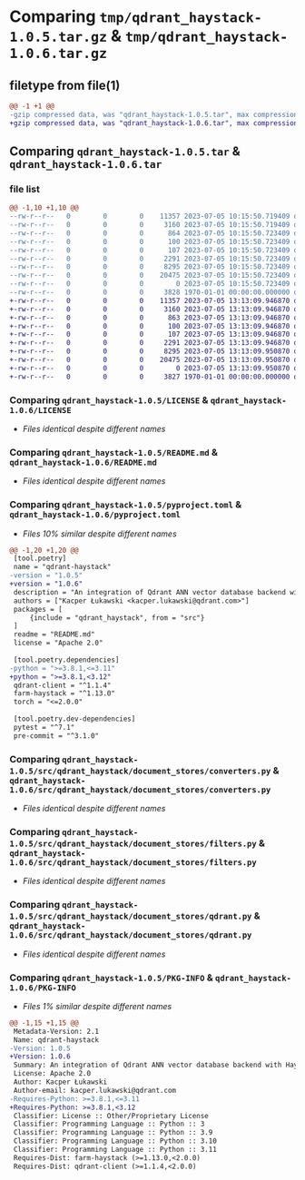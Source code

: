 # Comparing `tmp/qdrant_haystack-1.0.5.tar.gz` & `tmp/qdrant_haystack-1.0.6.tar.gz`

## filetype from file(1)

```diff
@@ -1 +1 @@
-gzip compressed data, was "qdrant_haystack-1.0.5.tar", max compression
+gzip compressed data, was "qdrant_haystack-1.0.6.tar", max compression
```

## Comparing `qdrant_haystack-1.0.5.tar` & `qdrant_haystack-1.0.6.tar`

### file list

```diff
@@ -1,10 +1,10 @@
--rw-r--r--   0        0        0    11357 2023-07-05 10:15:50.719409 qdrant_haystack-1.0.5/LICENSE
--rw-r--r--   0        0        0     3160 2023-07-05 10:15:50.719409 qdrant_haystack-1.0.5/README.md
--rw-r--r--   0        0        0      864 2023-07-05 10:15:50.723409 qdrant_haystack-1.0.5/pyproject.toml
--rw-r--r--   0        0        0      100 2023-07-05 10:15:50.723409 qdrant_haystack-1.0.5/src/qdrant_haystack/__init__.py
--rw-r--r--   0        0        0      107 2023-07-05 10:15:50.723409 qdrant_haystack-1.0.5/src/qdrant_haystack/document_stores/__init__.py
--rw-r--r--   0        0        0     2291 2023-07-05 10:15:50.723409 qdrant_haystack-1.0.5/src/qdrant_haystack/document_stores/converters.py
--rw-r--r--   0        0        0     8295 2023-07-05 10:15:50.723409 qdrant_haystack-1.0.5/src/qdrant_haystack/document_stores/filters.py
--rw-r--r--   0        0        0    20475 2023-07-05 10:15:50.723409 qdrant_haystack-1.0.5/src/qdrant_haystack/document_stores/qdrant.py
--rw-r--r--   0        0        0        0 2023-07-05 10:15:50.723409 qdrant_haystack-1.0.5/src/qdrant_haystack/utils.py
--rw-r--r--   0        0        0     3828 1970-01-01 00:00:00.000000 qdrant_haystack-1.0.5/PKG-INFO
+-rw-r--r--   0        0        0    11357 2023-07-05 13:13:09.946870 qdrant_haystack-1.0.6/LICENSE
+-rw-r--r--   0        0        0     3160 2023-07-05 13:13:09.946870 qdrant_haystack-1.0.6/README.md
+-rw-r--r--   0        0        0      863 2023-07-05 13:13:09.946870 qdrant_haystack-1.0.6/pyproject.toml
+-rw-r--r--   0        0        0      100 2023-07-05 13:13:09.946870 qdrant_haystack-1.0.6/src/qdrant_haystack/__init__.py
+-rw-r--r--   0        0        0      107 2023-07-05 13:13:09.946870 qdrant_haystack-1.0.6/src/qdrant_haystack/document_stores/__init__.py
+-rw-r--r--   0        0        0     2291 2023-07-05 13:13:09.946870 qdrant_haystack-1.0.6/src/qdrant_haystack/document_stores/converters.py
+-rw-r--r--   0        0        0     8295 2023-07-05 13:13:09.950870 qdrant_haystack-1.0.6/src/qdrant_haystack/document_stores/filters.py
+-rw-r--r--   0        0        0    20475 2023-07-05 13:13:09.950870 qdrant_haystack-1.0.6/src/qdrant_haystack/document_stores/qdrant.py
+-rw-r--r--   0        0        0        0 2023-07-05 13:13:09.950870 qdrant_haystack-1.0.6/src/qdrant_haystack/utils.py
+-rw-r--r--   0        0        0     3827 1970-01-01 00:00:00.000000 qdrant_haystack-1.0.6/PKG-INFO
```

### Comparing `qdrant_haystack-1.0.5/LICENSE` & `qdrant_haystack-1.0.6/LICENSE`

 * *Files identical despite different names*

### Comparing `qdrant_haystack-1.0.5/README.md` & `qdrant_haystack-1.0.6/README.md`

 * *Files identical despite different names*

### Comparing `qdrant_haystack-1.0.5/pyproject.toml` & `qdrant_haystack-1.0.6/pyproject.toml`

 * *Files 10% similar despite different names*

```diff
@@ -1,20 +1,20 @@
 [tool.poetry]
 name = "qdrant-haystack"
-version = "1.0.5"
+version = "1.0.6"
 description = "An integration of Qdrant ANN vector database backend with Haystack"
 authors = ["Kacper Łukawski <kacper.lukawski@qdrant.com>"]
 packages = [
     {include = "qdrant_haystack", from = "src"}
 ]
 readme = "README.md"
 license = "Apache 2.0"
 
 [tool.poetry.dependencies]
-python = ">=3.8.1,<=3.11"
+python = ">=3.8.1,<3.12"
 qdrant-client = "^1.1.4"
 farm-haystack = "^1.13.0"
 torch = "<=2.0.0"
 
 [tool.poetry.dev-dependencies]
 pytest = "^7.1"
 pre-commit = "^3.1.0"
```

### Comparing `qdrant_haystack-1.0.5/src/qdrant_haystack/document_stores/converters.py` & `qdrant_haystack-1.0.6/src/qdrant_haystack/document_stores/converters.py`

 * *Files identical despite different names*

### Comparing `qdrant_haystack-1.0.5/src/qdrant_haystack/document_stores/filters.py` & `qdrant_haystack-1.0.6/src/qdrant_haystack/document_stores/filters.py`

 * *Files identical despite different names*

### Comparing `qdrant_haystack-1.0.5/src/qdrant_haystack/document_stores/qdrant.py` & `qdrant_haystack-1.0.6/src/qdrant_haystack/document_stores/qdrant.py`

 * *Files identical despite different names*

### Comparing `qdrant_haystack-1.0.5/PKG-INFO` & `qdrant_haystack-1.0.6/PKG-INFO`

 * *Files 1% similar despite different names*

```diff
@@ -1,15 +1,15 @@
 Metadata-Version: 2.1
 Name: qdrant-haystack
-Version: 1.0.5
+Version: 1.0.6
 Summary: An integration of Qdrant ANN vector database backend with Haystack
 License: Apache 2.0
 Author: Kacper Łukawski
 Author-email: kacper.lukawski@qdrant.com
-Requires-Python: >=3.8.1,<=3.11
+Requires-Python: >=3.8.1,<3.12
 Classifier: License :: Other/Proprietary License
 Classifier: Programming Language :: Python :: 3
 Classifier: Programming Language :: Python :: 3.9
 Classifier: Programming Language :: Python :: 3.10
 Classifier: Programming Language :: Python :: 3.11
 Requires-Dist: farm-haystack (>=1.13.0,<2.0.0)
 Requires-Dist: qdrant-client (>=1.1.4,<2.0.0)
```

